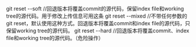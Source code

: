 git reset --soft  //回退版本将覆盖commit的源代码，保留index file和working tree的源代码。用于修改上传信息可用这条
git reset --mixed  //不带任何参数的git reset，默认使用这种方式。回退版本将覆盖commit和index file的源代码，只保留working tree的源代码。
git reset --hard   //回退版本将覆盖commit、index file和working tree的源代码。（危险操作）